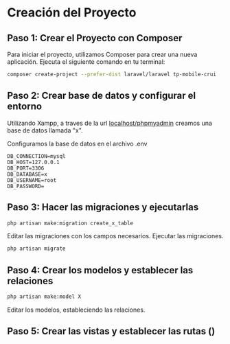# Creación del Proyecto

## Paso 1: Crear el Proyecto con Composer

Para iniciar el proyecto, utilizamos Composer para crear una nueva aplicación. Ejecuta el siguiente comando en tu terminal:

```bash
composer create-project --prefer-dist laravel/laravel tp-mobile-crui
```

## Paso 2: Crear base de datos y configurar el entorno

Utilizando Xampp, a traves de la url [localhost/phpmyadmin](localhost/phpmyadmin) creamos una base de datos llamada "x".

Configuramos la base de datos en el archivo .env

```
DB_CONNECTION=mysql
DB_HOST=127.0.0.1
DB_PORT=3306
DB_DATABASE=x
DB_USERNAME=root
DB_PASSWORD=
```

## Paso 3: Hacer las migraciones y ejecutarlas

```bash
php artisan make:migration create_x_table
```

Editar las migraciones con los campos necesarios.
Ejecutar las migraciones.

```bash
php artisan migrate
```

## Paso 4: Crear los modelos y establecer las relaciones

```bash
php artisan make:model X
```

Editar los modelos, estableciendo las relaciones.

## Paso 5: Crear las vistas y establecer las rutas ()
